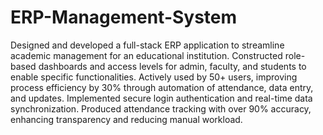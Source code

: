 # ERP-Management-System
Designed and developed a full-stack ERP application to streamline academic management for an educational institution. 
Constructed role-based dashboards and access levels for admin, faculty, and students to enable specific functionalities.
Actively used by 50+ users, improving process efficiency by 30% through automation of attendance, data entry, and 
updates.
Implemented secure login authentication and real-time data synchronization.
Produced attendance tracking with over 90% accuracy, enhancing transparency and reducing manual workload.
